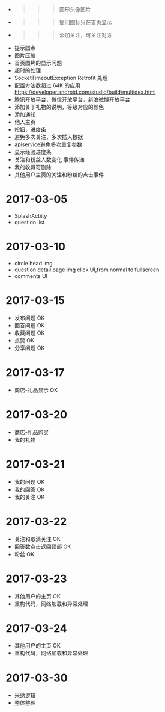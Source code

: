 * >>> 圆形头像图片
* >>>提问图标只在首页显示
* >>>添加关注，可关注对方
* 提示圆点
* 图片压缩
* 首页图片的显示问题
* 超时的处理
* SocketTimeoutException Retrofit 处理
* 配置方法数超过 64K 的应用 https://developer.android.com/studio/build/multidex.html
* 腾讯开放平台，微信开放平台，新浪微博开放平台
* 添加关于礼物的说明，等级对应的颜色
* 添加通知
* 他人主页
* 按钮，进度条
* 避免多次关注，多次插入数据
* apiservice避免多次重复参数
* 显示经验进度条
* 关注和粉丝人数变化 事件传递
* 我的收藏可删除
* 其他用户主页的关注和粉丝的点击事件

2017-03-05
==========
* SplashActiity
* question list

2017-03-10
==========
* circle head img
* question detail page img click UI,from normal to fullscreen
* comments UI

2017-03-15
==========
* 发布问题  OK
* 回答问题  OK
* 收藏问题  OK
* 点赞  OK
* 分享问题 OK

2017-03-17
==========
* 商店-礼品显示 OK 

2017-03-20
==========
* 商店-礼品购买 
* 我的礼物

2017-03-21
==========
* 我的问题 OK 
* 我的回答 OK 
* 我的关注 OK 

2017-03-22
==========
* 关注和取消关注  OK
* 回答数点击返回顶部 OK 
* 粉丝 OK 

2017-03-23
==========
* 其他用户的主页 OK
* 重构代码，网络加载和异常处理


2017-03-24
==========
* 其他用户的主页 OK
* 重构代码，网络加载和异常处理

2017-03-30
==========
* 采纳逻辑
* 整体整理

